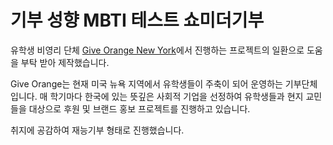 # 기부 성향 MBTI 테스트 쇼미더기부

유학생 비영리 단체 [Give Orange New York](https://www.givorange.com/)에서 진행하는 프로젝트의 일환으로 도움을 부탁 받아 제작했습니다.

Give Orange는 현재 미국 뉴욕 지역에서 유학생들이 주축이 되어 운영하는 기부단체입니다. 매 학기마다 한국에 있는 뜻깊은 사회적 기업을 선정하여 유학생들과 현지 교민들을 대상으로 후원 및 브랜드 홍보 프로젝트를 진행하고 있습니다.

취지에 공감하여 재능기부 형태로 진행했습니다.
